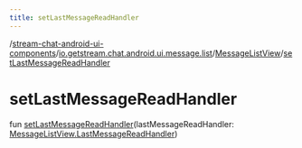 ```yaml
---
title: setLastMessageReadHandler
---
```

/[stream-chat-android-ui-components](../../index.md)/[io.getstream.chat.android.ui.message.list](../index.md)/[MessageListView](index.md)/[setLastMessageReadHandler](setLastMessageReadHandler.md)  
  
  
  
# setLastMessageReadHandler  
fun [setLastMessageReadHandler](setLastMessageReadHandler.md)(lastMessageReadHandler: [MessageListView.LastMessageReadHandler](LastMessageReadHandler/index.md))
